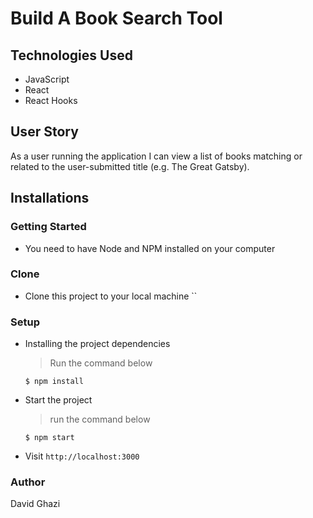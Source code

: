 # Build A Book Search Tool

## Technologies Used

- JavaScript
- React
- React Hooks

## User Story

As a user running the application I can view a list of books matching or related to the user-submitted title (e.g. The Great Gatsby).

## Installations

### Getting Started

- You need to have Node and NPM installed on your computer

### Clone

- Clone this project to your local machine ``

### Setup

- Installing the project dependencies
  > Run the command below
  ```shell
  $ npm install
  ```
- Start the project
  > run the command below
  ```shell
  $ npm start
  ```
- Visit `http://localhost:3000`

### Author

David Ghazi
